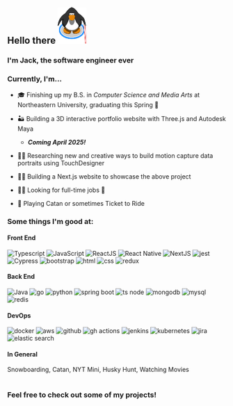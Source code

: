 ## Hello there ![lightsaber](/lightsaber_small.png)

### I'm Jack, the software engineer ever

### Currently, I'm...
- 🎓 Finishing up my B.S. in _Computer Science and Media Arts_ at Northeastern University, graduating this Spring 🤯
- 🏜️ Building a 3D interactive portfolio website with Three.js and Autodesk Maya

  - _**Coming April 2025!**_
- 👨‍💻 Researching new and creative ways to build motion capture data portraits using TouchDesigner
- 👨‍💻 Building a Next.js website to showcase the above project
- 👨‍🎓 Looking for full-time jobs 👀 
- 🧩 Playing Catan or sometimes Ticket to Ride

### Some things I'm good at:
#### Front End
![Typescript](https://img.shields.io/badge/TypeScript-007ACC?style=for-the-badge&logo=typescript&logoColor=white
) ![JavaScript](https://img.shields.io/badge/JavaScript-323330?style=for-the-badge&logo=javascript&logoColor=F7DF1E) ![ReactJS](https://img.shields.io/badge/React-20232A?style=for-the-badge&logo=react&logoColor=61DAFB) ![React Native](https://img.shields.io/badge/React_Native-20232A?style=for-the-badge&logo=react&logoColor=61DAFB) ![NextJS](https://img.shields.io/badge/next%20js-000000?style=for-the-badge&logo=nextdotjs&logoColor=white) ![jest](https://img.shields.io/badge/Jest-C21325?style=for-the-badge&logo=jest&logoColor=white) ![Cypress](https://img.shields.io/badge/Cypress-17202C?style=for-the-badge&logo=cypress&logoColor=white) ![bootstrap](https://img.shields.io/badge/Bootstrap-563D7C?style=for-the-badge&logo=bootstrap&logoColor=white) ![html](https://img.shields.io/badge/HTML5-E34F26?style=for-the-badge&logo=html5&logoColor=white) ![css](https://img.shields.io/badge/CSS3-1572B6?style=for-the-badge&logo=css3&logoColor=white) ![redux](https://img.shields.io/badge/Redux-593D88?style=for-the-badge&logo=redux&logoColor=white)
#### Back End
![Java](https://img.shields.io/badge/java-%23ED8B00.svg?style=for-the-badge&logo=openjdk&logoColor=white) ![go](https://img.shields.io/badge/Go-00ADD8?style=for-the-badge&logo=go&logoColor=white) ![python](https://img.shields.io/badge/Python-FFD43B?style=for-the-badge&logo=python&logoColor=blue) ![spring boot](https://img.shields.io/badge/Spring_Boot-6DB33F?style=for-the-badge&logo=spring-boot&logoColor=white) ![ts node](https://img.shields.io/badge/ts--node-3178C6?style=for-the-badge&logo=ts-node&logoColor=white) ![mongodb](https://img.shields.io/badge/MongoDB-4EA94B?style=for-the-badge&logo=mongodb&logoColor=white) ![mysql](https://img.shields.io/badge/MySQL-005C84?style=for-the-badge&logo=mysql&logoColor=white) ![redis](https://img.shields.io/badge/redis-%23DD0031.svg?&style=for-the-badge&logo=redis&logoColor=white)
#### DevOps
![docker](https://img.shields.io/badge/Docker-2CA5E0?style=for-the-badge&logo=docker&logoColor=white) ![aws](https://img.shields.io/badge/AWS-%23FF9900.svg?style=for-the-badge&logo=amazon-aws&logoColor=white) ![github](https://img.shields.io/badge/GitHub-100000?style=for-the-badge&logo=github&logoColor=white) ![gh actions](https://img.shields.io/badge/GitHub_Actions-2088FF?style=for-the-badge&logo=github-actions&logoColor=white) ![jenkins](https://img.shields.io/badge/Jenkins-49728B?style=for-the-badge&logo=jenkins&logoColor=white) ![kubernetes](https://img.shields.io/badge/Kubernetes-3069DE?style=for-the-badge&logo=kubernetes&logoColor=white) ![jira](https://img.shields.io/badge/Jira-0052CC?style=for-the-badge&logo=Jira&logoColor=white) ![elastic search](https://img.shields.io/badge/Elastic_Search-005571?style=for-the-badge&logo=elasticsearch&logoColor=white)
#### In General
Snowboarding, Catan, NYT Mini, Husky Hunt, Watching Movies


#  
### Feel free to check out some of my projects!

